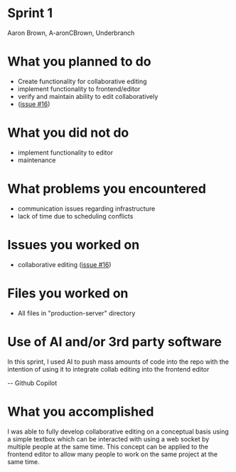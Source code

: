 # Sprint 1

Aaron Brown, A-aronCBrown, Underbranch

# What you planned to do

- Create functionality for collaborative editing
- implement functionality to frontend/editor
- verify and maintain ability to edit collaboratively
- ([issue #16](https://github.com/RobbyLawrence/Underbranch/issues/16))

# What you did not do

 - implement functionality to editor
 - maintenance

# What problems you encountered

- communication issues regarding infrastructure
- lack of time due to scheduling conflicts

# Issues you worked on

 - collaborative editing ([issue #16](https://github.com/RobbyLawrence/Underbranch/issues/16))

# Files you worked on

 - All files in "production-server" directory

# Use of AI and/or 3rd party software

In this sprint, I used AI to push mass amounts of code into the repo with the intention of using it to integrate collab editing into the frontend editor 

-- Github Copilot

# What you accomplished

I was able to fully develop collaborative editing on a conceptual basis using a simple textbox which can be interacted with using a web socket by multiple people at the same time. This concept can be applied to the frontend editor to allow many people to work on the same project at the same time.
